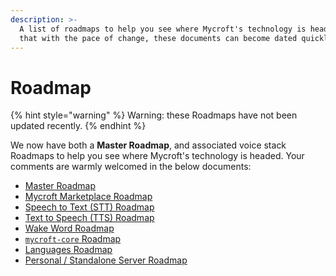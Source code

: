 ```yaml
---
description: >-
  A list of roadmaps to help you see where Mycroft's technology is headed. Note
  that with the pace of change, these documents can become dated quickly.
---
```


# Roadmap

{% hint style="warning" %}
Warning: these Roadmaps have not been updated recently.
{% endhint %}

We now have both a **Master Roadmap**, and associated voice stack Roadmaps to help you see where Mycroft's technology is headed. Your comments are warmly welcomed in the below documents:

* [Master Roadmap](https://docs.google.com/document/d/1QntesVNTGx-DlSK45gjFi5ToDJtDuMwYY_C-u9C3fFI/edit)
* [Mycroft Marketplace Roadmap](https://docs.google.com/document/d/1Ai2LcJRYUmzw8L6BK8hKWckFYfAAwzuAUYtw9uRuXuc/edit#heading=h.ck6l3z2vlex4)
* [Speech to Text \(STT\) Roadmap](https://docs.google.com/document/d/1o0b5r8qcxan59TxSeJxBX5x1ehcT1xWiX7b_mN6IfQw/edit#heading=h.ck6l3z2vlex4)
* [Text to Speech \(TTS\) Roadmap](https://docs.google.com/document/d/1gSXU5-UaXSOOA7T9UWz1hT779o36pIYOard3iGXlHCA/edit#heading=h.ck6l3z2vlex4)
* [Wake Word Roadmap](https://docs.google.com/document/d/1UsN9BLuHeiuuP92LEm17GSfufNcRyP1j8HB_W5FUHcE/edit)
* [`mycroft-core` Roadmap](https://docs.google.com/document/d/1GvhoqC9mUTEDLrwXVSEQ4JecuUMKaTpE1l1FNE6mMTA/edit#heading=h.ck6l3z2vlex4)
* [Languages Roadmap](https://docs.google.com/document/d/1otSj9YBEASCPAgD7MZmUR4m5Nal5O0fjN67y3gJRfNg/edit#heading=h.ck6l3z2vlex4)
* [Personal / Standalone Server Roadmap](https://docs.google.com/document/d/1VJsk9xmFig1qAP-wH_SAB-3xyKRx28Z47IwlJWJMqOM/edit#heading=h.ck6l3z2vlex4)

